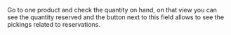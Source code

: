 Go to one product and check the quantity on hand, on that view you can
see the quantity reserved and the button next to this field allows to
see the pickings related to reservations.
